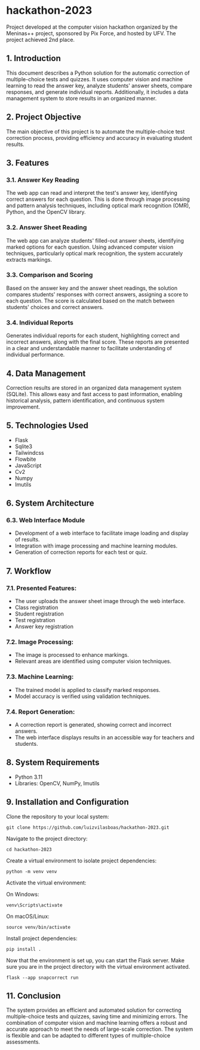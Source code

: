 # hackathon-2023

Project developed at the computer vision hackathon organized by the Meninas++ project, sponsored by Pix Force, and hosted by UFV. The project achieved 2nd place.

## 1. Introduction

This document describes a Python solution for the automatic correction of multiple-choice tests and quizzes. It uses computer vision and machine learning to read the answer key, analyze students' answer sheets, compare responses, and generate individual reports. Additionally, it includes a data management system to store results in an organized manner.

## 2. Project Objective

The main objective of this project is to automate the multiple-choice test correction process, providing efficiency and accuracy in evaluating student results.

## 3. Features

### 3.1. Answer Key Reading

The web app can read and interpret the test's answer key, identifying correct answers for each question. This is done through image processing and pattern analysis techniques, including optical mark recognition (OMR), Python, and the OpenCV library.

### 3.2. Answer Sheet Reading

The web app can analyze students' filled-out answer sheets, identifying marked options for each question. Using advanced computer vision techniques, particularly optical mark recognition, the system accurately extracts markings.

### 3.3. Comparison and Scoring

Based on the answer key and the answer sheet readings, the solution compares students' responses with correct answers, assigning a score to each question. The score is calculated based on the match between students' choices and correct answers.

### 3.4. Individual Reports

Generates individual reports for each student, highlighting correct and incorrect answers, along with the final score. These reports are presented in a clear and understandable manner to facilitate understanding of individual performance.

## 4. Data Management

Correction results are stored in an organized data management system (SQLite). This allows easy and fast access to past information, enabling historical analysis, pattern identification, and continuous system improvement.

## 5. Technologies Used

- Flask
- Sqlite3
- Tailwindcss
- Flowbite
- JavaScript
- Cv2
- Numpy
- Imutils

## 6. System Architecture

### 6.3. Web Interface Module

- Development of a web interface to facilitate image loading and display of results.
- Integration with image processing and machine learning modules.
- Generation of correction reports for each test or quiz.

## 7. Workflow

### 7.1. Presented Features:

- The user uploads the answer sheet image through the web interface.
- Class registration
- Student registration
- Test registration
- Answer key registration

### 7.2. Image Processing:

- The image is processed to enhance markings.
- Relevant areas are identified using computer vision techniques.

### 7.3. Machine Learning:

- The trained model is applied to classify marked responses.
- Model accuracy is verified using validation techniques.

### 7.4. Report Generation:

- A correction report is generated, showing correct and incorrect answers.
- The web interface displays results in an accessible way for teachers and students.

## 8. System Requirements

- Python 3.11
- Libraries: OpenCV, NumPy, Imutils

## 9. Installation and Configuration

Clone the repository to your local system:

```
git clone https://github.com/luizvilasboas/hackathon-2023.git
```

Navigate to the project directory:

```
cd hackathon-2023
```

Create a virtual environment to isolate project dependencies:

```
python -m venv venv
```

Activate the virtual environment:

On Windows:

```
venv\Scripts\activate
```

On macOS/Linux:

```
source venv/bin/activate
```

Install project dependencies:

```
pip install .
```

Now that the environment is set up, you can start the Flask server. Make sure you are in the project directory with the virtual environment activated.

```
flask --app snapcorrect run
```

## 11. Conclusion

The system provides an efficient and automated solution for correcting multiple-choice tests and quizzes, saving time and minimizing errors. The combination of computer vision and machine learning offers a robust and accurate approach to meet the needs of large-scale correction. The system is flexible and can be adapted to different types of multiple-choice assessments.
